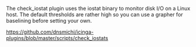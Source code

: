 The check_iostat plugin uses the iostat binary to monitor disk I/O on a Linux host. The default thresholds are rather high so you can use a grapher for baselining before setting your own.

https://github.com/dnsmichi/icinga-plugins/blob/master/scripts/check_iostats
